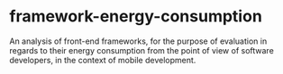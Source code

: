 # framework-energy-consumption
An analysis of front-end frameworks, for the purpose of evaluation in regards to their energy consumption from the point of view of software developers, in the context of mobile development.
